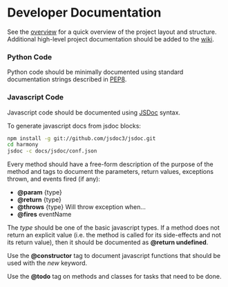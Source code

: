 # Developer Documentation 

See the [overview](OVERVIEW.md) for a quick overview of the project layout and structure. Additional high-level project documentation should be added to the [wiki](http://github.com/Harvard-ATG/HarmonyLab/wiki). 

### Python Code

Python code should be minimally documented using standard documentation strings described in [PEP8](http://www.python.org/dev/peps/pep-0008/#documentation-strings).

### Javascript Code

Javascript code should be documented using [JSDoc](http://usejsdoc.org/) syntax. 

To generate javascript docs from jsdoc blocks:

```sh
npm install -g git://github.com/jsdoc3/jsdoc.git
cd harmony
jsdoc -c docs/jsdoc/conf.json
```
Every method should have a free-form description of the purpose of the method and tags to document the parameters, return values, exceptions thrown, and events fired (if any): 

-	**@param** {type} 
-	**@return** {type}
-	**@throws** {type} Will throw exception when...
-	**@fires** eventName

The *type* should be one of the basic javascript types. If a method does not return an explicit value (i.e. the method is called for its side-effects and not its return value), then it should be documented as **@return undefined**.

Use the **@constructor** tag to document javascript functions that should be used with the *new* keyword. 

Use the **@todo** tag on methods and classes for tasks that need to be done.
